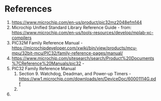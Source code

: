 
# References

1. https://www.microchip.com/en-us/product/pic32mz2048efm144
1. Microchip Unified Standard Library Reference Guide - from: https://www.microchip.com/en-us/tools-resources/develop/mplab-xc-compilers
1. PIC32M Family Reference Manual - https://microchipdeveloper.com/xwiki/bin/view/products/mcu-mpu/32bit-mcu/PIC32/family-reference-pages/manual/
1. https://www.microchip.com/sitesearch/search/Product%20Documents%7CReference%20Manuals/pic32 - 
1. PIC32 Family Reference Manual
    1. Section 9. Watchdog, Deadman, and Power-up Timers - https://ww1.microchip.com/downloads/en/DeviceDoc/60001114G.pdf 
    1. 
1. 

